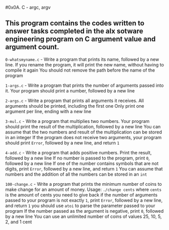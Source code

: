 #0x0A. C - argc, argv
## This program contains the codes written to answer tasks completed in the alx sotware engineering program on C argument value and argument count.

`0-whatsmyname.c` - Write a program that prints its name, followed by a new line.
    If you rename the program, it will print the new name, without having to compile it again
    You should not remove the path before the name of the program

`1-args.c` - Write a program that prints the number of arguments passed into it.
    Your program should print a number, followed by a new line

`2-args.c` - Write a program that prints all arguments it receives.
    All arguments should be printed, including the first one
    Only print one argument per line, ending with a new line

`3-mul.c` - Write a program that multiplies two numbers.
    Your program should print the result of the multiplication, followed by a new line
    You can assume that the two numbers and result of the multiplication can be stored in an integer
    If the program does not receive two arguments, your program should print `Error`, followed by a new line, and return `1`

`4-add.c` - Write a program that adds positive numbers.
    Print the result, followed by a new line
    If no number is passed to the program, print `0`, followed by a new line
    If one of the number contains symbols that are not digits, print `Error`, followed by a new line, and return `1`
    You can assume that numbers and the addition of all the numbers can be stored in an `int`

`100-change.c` - Write a program that prints the minimum number of coins to make change for an amount of money.
    Usage: `./change cents`
    where `cents` is the amount of cents you need to give back
    if the number of arguments passed to your program is not exactly `1`, print `Error`, followed by a new line, and return `1`
    you should use `atoi` to parse the parameter passed to your program
    If the number passed as the argument is negative, print `0`, followed by a new line
    You can use an unlimited number of coins of values 25, 10, 5, 2, and 1 cent

